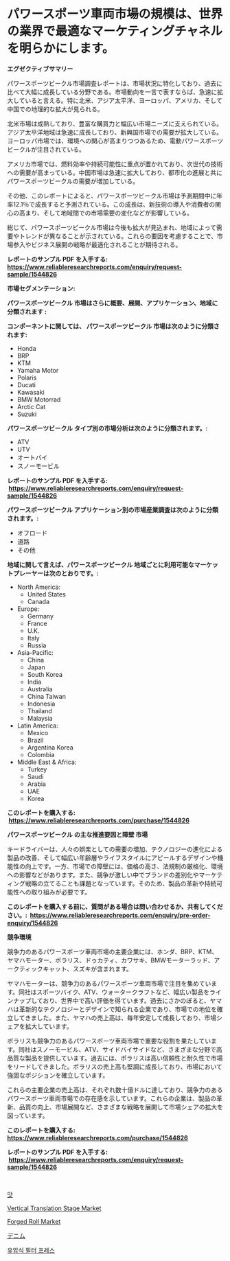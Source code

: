 <p><h1>パワースポーツ車両市場の規模は、世界の業界で最適なマーケティングチャネルを明らかにします。</h1></p><p><strong>エグゼクティブサマリー</strong></p>
<p><p>パワースポーツビークル市場調査レポートは、市場状況に特化しており、過去に比べて大幅に成長している分野である。市場動向を一言で表すならば、急速に拡大していると言える。特に北米、アジア太平洋、ヨーロッパ、アメリカ、そして中国での地理的な拡大が見られる。</p><p>北米市場は成熟しており、豊富な購買力と幅広い市場ニーズに支えられている。アジア太平洋地域は急速に成長しており、新興国市場での需要が拡大している。ヨーロッパ市場では、環境への関心が高まりつつあるため、電動パワースポーツビークルが注目されている。</p><p>アメリカ市場では、燃料効率や持続可能性に重点が置かれており、次世代の技術への需要が高まっている。中国市場は急速に拡大しており、都市化の進展と共にパワースポーツビークルの需要が増加している。</p><p>その他、このレポートによると、パワースポーツビークル市場は予測期間中に年率12.1％で成長すると予測されている。この成長は、新技術の導入や消費者の関心の高まり、そして地域間での市場需要の変化などが影響している。</p><p>総じて、パワースポーツビークル市場は今後も拡大が見込まれ、地域によって需要やトレンドが異なることが示されている。これらの要因を考慮することで、市場参入やビジネス展開の戦略が最適化されることが期待される。</p></p>
<p><strong>レポートのサンプル PDF を入手する: <a href="https://www.reliableresearchreports.com/enquiry/request-sample/1544826">https://www.reliableresearchreports.com/enquiry/request-sample/1544826</a></strong></p>
<p><strong>市場セグメンテーション:</strong></p>
<p><strong> パワースポーツビークル 市場はさらに概要、展開、アプリケーション、地域に分類されます :</strong></p>
<p><strong>コンポーネントに関しては、 パワースポーツビークル 市場は次のように分類されます: &nbsp;</strong></p>
<p><ul><li>Honda</li><li>BRP</li><li>KTM</li><li>Yamaha Motor</li><li>Polaris</li><li>Ducati</li><li>Kawasaki</li><li>BMW Motorrad</li><li>Arctic Cat</li><li>Suzuki</li></ul></p>
<p><strong> パワースポーツビークル タイプ別の市場分析は次のように分類されます。:</strong></p>
<p><ul><li>ATV</li><li>UTV</li><li>オートバイ</li><li>スノーモービル</li></ul></p>
<p><strong>レポートのサンプル PDF を入手する: &nbsp;<a href="https://www.reliableresearchreports.com/enquiry/request-sample/1544826">https://www.reliableresearchreports.com/enquiry/request-sample/1544826</a></strong></p>
<p><strong> パワースポーツビークル アプリケーション別の市場産業調査は次のように分類されます。:</strong></p>
<p><ul><li>オフロード</li><li>道路</li><li>その他</li></ul></p>
<p><strong>地域に関して言えば、パワースポーツビークル 地域ごとに利用可能なマーケットプレーヤーは次のとおりです。:</strong></p>
<p><ul>
    <li>
        North America:
        <ul>
            <li>United States</li>
            <li>Canada</li>
        </ul>
    </li>
    <li>
        Europe:
        <ul>
            <li>Germany</li>
            <li>France</li>
            <li>U.K.</li>
            <li>Italy</li>
            <li>Russia</li>
        </ul>
    </li>
    <li>
        Asia-Pacific:
        <ul>
            <li>China</li>
            <li>Japan</li>
            <li>South Korea</li>
            <li>India</li>
            <li>Australia</li>
            <li>China Taiwan</li>
            <li>Indonesia</li>
            <li>Thailand</li>
            <li>Malaysia</li>
        </ul>
    </li>
    <li>
        Latin America:
        <ul>
            <li>Mexico</li>
            <li>Brazil</li>
            <li>Argentina Korea</li>
            <li>Colombia</li>
        </ul>
    </li>
    <li>
        Middle East & Africa:
        <ul>
            <li>Turkey</li>
            <li>Saudi</li>
            <li>Arabia</li>
            <li>UAE</li>
            <li>Korea</li>
        </ul>
    </li>
    </ul></p>
<p><strong>このレポートを購入する: &nbsp;<a href="https://www.reliableresearchreports.com/purchase/1544826">https://www.reliableresearchreports.com/purchase/1544826</a></strong></p>
<p><strong>パワースポーツビークル の主な推進要因と障壁 市場</strong></p>
<p><p>キードライバーは、人々の娯楽としての需要の増加、テクノロジーの進化による製品の改善、そして幅広い年齢層やライフスタイルにアピールするデザインや機能性の向上です。一方、市場での障壁には、価格の高さ、法規制の厳格化、環境への影響などがあります。また、競争が激しい中でブランドの差別化やマーケティング戦略の立てることも課題となっています。そのため、製品の革新や持続可能性への取り組みが必要です。</p></p>
<p><strong>このレポートを購入する前に、質問がある場合は問い合わせるか、共有してください。:&nbsp; <a href="https://www.reliableresearchreports.com/enquiry/pre-order-enquiry/1544826">https://www.reliableresearchreports.com/enquiry/pre-order-enquiry/1544826</a></strong></p>
<p><strong>競争環境</strong></p>
<p><p>競争力のあるパワースポーツ車両市場の主要企業には、ホンダ、BRP、KTM、ヤマハモーター、ポラリス、ドゥカティ、カワサキ、BMWモーターラッド、アークティックキャット、スズキが含まれます。 </p><p>ヤマハモーターは、競争力のあるパワースポーツ車両市場で注目を集めています。同社はスポーツバイク、ATV、ウォータークラフトなど、幅広い製品をラインナップしており、世界中で高い評価を得ています。過去にさかのぼると、ヤマハは革新的なテクノロジーとデザインで知られる企業であり、市場での地位を確立してきました。また、ヤマハの売上高は、毎年安定して成長しており、市場シェアを拡大しています。</p><p>ポラリスも競争力のあるパワースポーツ車両市場で重要な役割を果たしています。同社はスノーモービル、ATV、サイドバイサイドなど、さまざまな分野で高品質な製品を提供しています。過去には、ポラリスは高い信頼性と耐久性で市場をリードしてきました。ポラリスの売上高も堅調に成長しており、市場において強固なポジションを確立しています。</p><p>これらの主要企業の売上高は、それぞれ数十億ドルに達しており、競争力のあるパワースポーツ車両市場での存在感を示しています。これらの企業は、製品の革新、品質の向上、市場展開など、さまざまな戦略を展開して市場シェアの拡大を図っています。</p></p>
<p><strong>このレポートを購入する: &nbsp; <a href="https://www.reliableresearchreports.com/purchase/1544826">https://www.reliableresearchreports.com/purchase/1544826</a></strong></p>
<p><strong>レポートのサンプル PDF を入手する: &nbsp;<a href="https://www.reliableresearchreports.com/enquiry/request-sample/1544826">https://www.reliableresearchreports.com/enquiry/request-sample/1544826</a></strong><strong></strong></p>
<p>&nbsp;</p>
<p><p><a href="https://medium.com/@leeusso5656/%EB%A7%9B-%EC%8B%9C%EC%9E%A5-%EA%B7%9C%EB%AA%A8-cagr-%ED%8A%B8%EB%A0%8C%EB%93%9C-2024-2030-2966d0853691">맛</a></p><p><a href="https://view.publitas.com/reportprime-1/vertical-translation-stage-market-research-report-provides-critical-insights-that-can-help-shape-business-development-and-investment-strategies/">Vertical Translation Stage Market</a></p><p><a href="https://fearless-okapi-6c8.notion.site/Insights-into-Forged-Roll-Market-Size-Analysing-Market-Share-Trends-and-Growth-from-2024-to-2031-88f75498dd134a96be2695fcbfd45d28">Forged Roll Market</a></p><p><a href="https://medium.com/@maureenbiologist34/%E3%83%87%E3%83%8B%E3%83%A0%E5%B8%82%E5%A0%B4%E3%81%AE%E8%A6%8F%E6%A8%A1%E3%81%A8%E5%B8%82%E5%A0%B4%E5%8B%95%E5%90%91-%E5%AE%8C%E5%85%A8%E3%81%AA%E7%94%A3%E6%A5%AD%E6%A6%82%E8%A6%81-2024%E5%B9%B4%E3%81%8B%E3%82%892031%E5%B9%B4%E3%81%BE%E3%81%A7-78098f66c3b5">デニム</a></p><p><a href="https://github.com/vsap75a286l/Market-Research-Report-List-1/blob/main/272354712696.md">유압식 필터 프레스</a></p></p>
